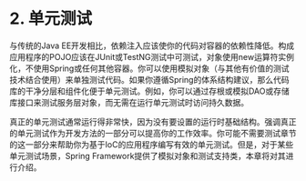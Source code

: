 # 2. 单元测试

与传统的Java EE开发相比，依赖注入应该使你的代码对容器的依赖性降低。构成应用程序的POJO应该在JUnit或TestNG测试中可测试，对象使用new运算符实例化，不使用Spring或任何其他容器。你可以使用模拟对象（与其他有价值的测试技术结合使用）来单独测试代码。如果你遵循Spring的体系结构建议，那么代码库的干净分层和组件化便于单元测试。例如，你可以通过存根或模拟DAO或存储库接口来测试服务层对象，而无需在运行单元测试时访问持久数据。

真正的单元测试通常运行得非常快，因为没有要设置的运行时基础结构。强调真正的单元测试作为开发方法的一部分可以提高你的工作效率。你可能不需要测试章节的这一部分来帮助你为基于IoC的应用程序编写有效的单元测试。但是，对于某些单元测试场景，Spring Framework提供了模拟对象和测试支持类，本章将对其进行介绍。